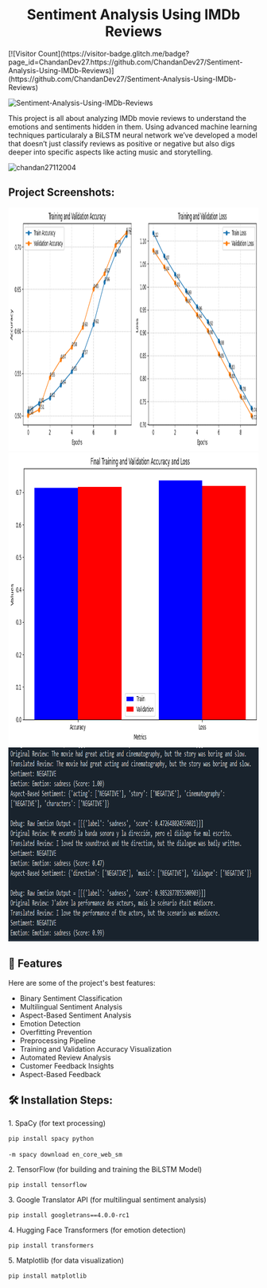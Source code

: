 <h1 align="center" id="title">Sentiment Analysis Using IMDb Reviews</h1>
[![Visitor Count](https://visitor-badge.glitch.me/badge?page_id=ChandanDev27.https://github.com/ChandanDev27/Sentiment-Analysis-Using-IMDb-Reviews)](https://github.com/ChandanDev27/Sentiment-Analysis-Using-IMDb-Reviews)

![Sentiment-Analysis-Using-IMDb-Reviews](https://socialify.git.ci/ChandanDev27/Sentiment-Analysis-Using-IMDb-Reviews/image?font=Inter&language=1&name=1&owner=1&pattern=Plus&theme=Auto)

<p id="description">This project is all about analyzing IMDb movie reviews to understand the emotions and sentiments hidden in them. Using advanced machine learning techniques particularaly a BiLSTM neural network we’ve developed a model that doesn’t just classify reviews as positive or negative but also digs deeper into specific aspects like acting music and storytelling.</p>

<p align="left"> <img src="https://komarev.com/ghpvc/?username=chandan27112004&label=stat&color=0e75b6&style=flat" alt="chandan27112004" /> </p>

<h2>Project Screenshots:</h2>

<img src="Result/Figure 2025-03-25 081325.png" alt="project-screenshot" width="1185" height="490/">

<img src="Result/Figure 2025-03-25 081356.png" alt="project-screenshot" width="989" height="590/">

<img src="Result/output.PNG" alt="project-screenshot" width="935" height="390/">

  
  
<h2>🧐 Features</h2>

Here are some of the project's best features:

*   Binary Sentiment Classification
*   Multilingual Sentiment Analysis
*   Aspect-Based Sentiment Analysis
*   Emotion Detection
*   Overfitting Prevention
*   Preprocessing Pipeline
*   Training and Validation Accuracy Visualization
*   Automated Review Analysis
*   Customer Feedback Insights
*   Aspect-Based Feedback

<h2>🛠️ Installation Steps:</h2>

<p>1. SpaCy (for text processing)</p>

```
pip install spacy python

-m spacy download en_core_web_sm
```

<p>2. TensorFlow (for building and training the BiLSTM Model)</p>

```
pip install tensorflow
```

<p>3. Google Translator API (for multilingual sentiment analysis)</p>

```
pip install googletrans==4.0.0-rc1
```

<p>4. Hugging Face Transformers (for emotion detection)</p>

```
pip install transformers
```

<p>5. Matplotlib (for data visualization)</p>

```
pip install matplotlib
```
